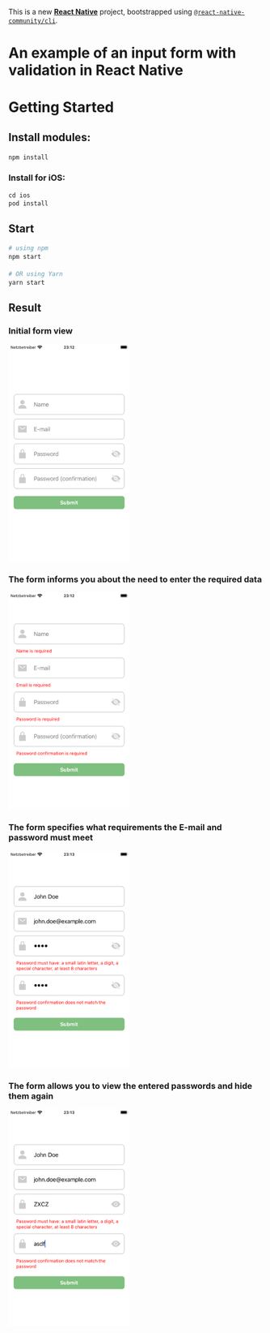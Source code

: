 This is a new [**React Native**](https://reactnative.dev) project, bootstrapped using [`@react-native-community/cli`](https://github.com/react-native-community/cli).

# An example of an input form with validation in React Native

# Getting Started

## Install modules:

```npm install```

### Install for iOS:

```
cd ios
pod install
```

## Start

```bash
# using npm
npm start

# OR using Yarn
yarn start
```
## Result

### Initial form view

<img src="https://github.com/zahoruiko/React-Native-Input-Form-With-Validation/blob/main/promoImages/Screen-1.png" width="240" />

### The form informs you about the need to enter the required data

<img src="https://github.com/zahoruiko/React-Native-Input-Form-With-Validation/blob/main/promoImages/Screen-2.png" width="240" />

### The form specifies what requirements the E-mail and password must meet

<img src="https://github.com/zahoruiko/React-Native-Input-Form-With-Validation/blob/main/promoImages/Screen-3.png" width="240" />

### The form allows you to view the entered passwords and hide them again

<img src="https://github.com/zahoruiko/React-Native-Input-Form-With-Validation/blob/main/promoImages/Screen-4.png" width="240" />
